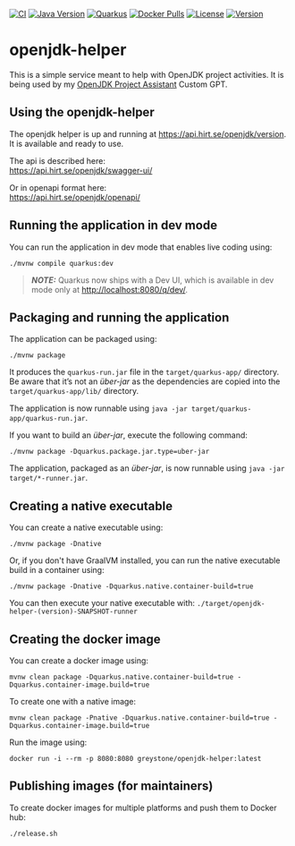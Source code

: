 [![CI](https://github.com/thegreystone/openjdk-helper/actions/workflows/ci.yml/badge.svg)](https://github.com/thegreystone/openjdk-helper/actions/workflows/ci.yml)
[![Java Version](https://img.shields.io/badge/Java-17%2B-blue)](https://www.oracle.com/java/technologies/javase/jdk17-archive-downloads.html)
[![Quarkus](https://img.shields.io/badge/Quarkus-3.12.3-blue.svg?style=flat&logo=quarkus)](https://quarkus.io/)
[![Docker Pulls](https://img.shields.io/docker/pulls/greystone/openjdk-helper.svg)](https://hub.docker.com/r/greystone/openjdk-helper)
[![License](https://img.shields.io/badge/License-BSD%203--Clause-blue.svg)](https://opensource.org/licenses/BSD-3-Clause)
[![Version](https://img.shields.io/docker/v/greystone/openjdk-helper?sort=semver)](https://hub.docker.com/r/greystone/openjdk-helper)

# openjdk-helper

This is a simple service meant to help with OpenJDK project activities. It is being used by my [OpenJDK Project Assistant](https://chatgpt.com/g/g-cdK5pudqC-openjdk-project-assistant) Custom GPT. 

## Using the openjdk-helper

The openjdk helper is up and running at https://api.hirt.se/openjdk/version. It is available and ready to use. 

The api is described here:  
https://api.hirt.se/openjdk/swagger-ui/

Or in openapi format here:  
https://api.hirt.se/openjdk/openapi/

## Running the application in dev mode

You can run the application in dev mode that enables live coding using:

```shell script
./mvnw compile quarkus:dev
```

> **_NOTE:_**  Quarkus now ships with a Dev UI, which is available in dev mode only at <http://localhost:8080/q/dev/>.

## Packaging and running the application

The application can be packaged using:

```shell script
./mvnw package
```

It produces the `quarkus-run.jar` file in the `target/quarkus-app/` directory.  
Be aware that it’s not an _über-jar_ as the dependencies are copied into the `target/quarkus-app/lib/` directory.

The application is now runnable using `java -jar target/quarkus-app/quarkus-run.jar`.

If you want to build an _über-jar_, execute the following command:

```shell script
./mvnw package -Dquarkus.package.jar.type=uber-jar
```

The application, packaged as an _über-jar_, is now runnable using `java -jar target/*-runner.jar`.

## Creating a native executable

You can create a native executable using:

```shell script
./mvnw package -Dnative
```

Or, if you don't have GraalVM installed, you can run the native executable build in a container using:

```shell script
./mvnw package -Dnative -Dquarkus.native.container-build=true
```

You can then execute your native executable with: `./target/openjdk-helper-(version)-SNAPSHOT-runner`

## Creating the docker image
You can create a docker image using:

```shell script
mvnw clean package -Dquarkus.native.container-build=true -Dquarkus.container-image.build=true
```
To create one with a native image:

```shell script
mvnw clean package -Pnative -Dquarkus.native.container-build=true -Dquarkus.container-image.build=true
```

Run the image using:
```shell script
docker run -i --rm -p 8080:8080 greystone/openjdk-helper:latest
```

## Publishing images (for maintainers)
To create docker images for multiple platforms and push them to Docker hub:

```shell script
./release.sh
```
